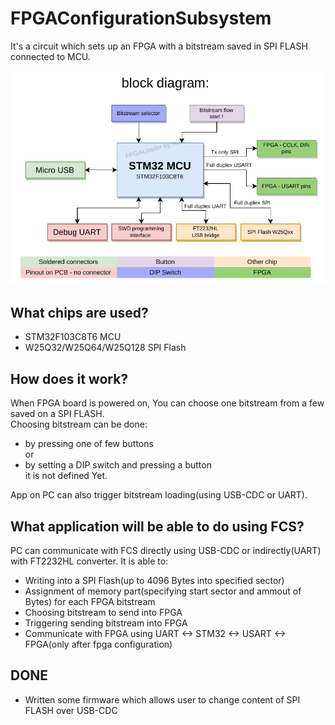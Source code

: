 # FPGAConfigurationSubsystem

It's a circuit which sets up an FPGA with a bitstream saved in SPI FLASH connected to MCU.   

![Block diagram of FCS](block-diagram2.png)   


## What chips are used?

- STM32F103C8T6 MCU   
- W25Q32/W25Q64/W25Q128 SPI Flash   

## How does it work?

When FPGA board is powered on, You can choose one bitstream from a few saved on a SPI FLASH.   
Choosing bitstream can be done:   
- by pressing one of few buttons   
or   
- by setting a DIP switch and pressing a button   
it is not defined Yet.   

App on PC can also trigger bitstream loading(using USB-CDC or UART).


## What application will be able to do using FCS?
PC can communicate with FCS directly using USB-CDC or indirectly(UART) with FT2232HL converter. It is able to:   

- Writing into a SPI Flash(up to 4096 Bytes into specified sector)   
- Assignment of memory part(specifying start sector and ammout of Bytes) for
each FPGA bitstream   
- Choosing bitstream to send into FPGA    
- Triggering sending bitstream into FPGA   
- Communicate with FPGA using UART <-> STM32 <-> USART <-> FPGA(only after fpga configuration)   

## DONE
- Written some firmware which allows user to change content of SPI FLASH over USB-CDC
